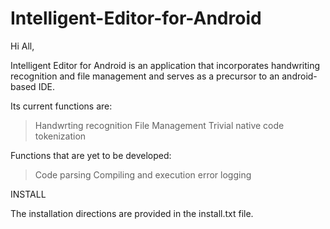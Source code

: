 Intelligent-Editor-for-Android
==============================
Hi All,


Intelligent Editor for Android is an application that incorporates handwriting recognition and file management and serves as a precursor to an android-based IDE.

Its current functions are:

> Handwrting recognition
> File Management
> Trivial native code tokenization

Functions that are yet to be developed:
> Code parsing
> Compiling and execution
> error logging


INSTALL

The installation directions are provided in the install.txt file.
